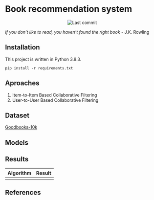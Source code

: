 # Book recommendation system
<p align="center">
<img alt="Last commit" src="https://img.shields.io/github/last-commit/zuba0/Book-recommendation-system"/>
</p>

*If you don’t like to read, you haven’t found the right book* - J.K. Rowling

## Installation
This project is written in Python 3.8.3.
```
pip install -r requirements.txt
```


## Aproaches

1) Item-to-Item Based Collaborative Filtering
2) User-to-User Based Collaborative Filtering

## Dataset

[Goodbooks-10k](https://github.com/zygmuntz/goodbooks-10k)

## Models

## Results

<table>
	<thead>
		<tr>
			<th colspan="2">Algorithm</th>
			<th>Result</th>
		</tr>
	</thead>
	<tbody>
		<tr><td></td><td></td></tr>
	</tbody>
</table>

## References
